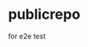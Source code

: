 # publicrepo
for e2e test


































































































































































































































































































































































































































































































































































































































































































































































































































































































































































































































































































































































































































































































































































































































































































































































































































































































































































































































































































































































































































































































